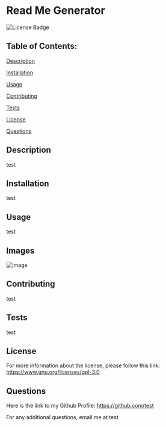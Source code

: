# Read Me Generator 
 
![License Badge](https://img.shields.io/badge/License-GPL-blue.svg)

## Table of Contents: 
[Description](#description) 

[Installation](#installation) 

[Usage](#usage) 

[Contributing](#contributing) 

[Tests](#tests) 

[License](#license) 

[Questions](#questions) 


## Description
test

## Installation
test

## Usage
test

## Images
![image](test)

## Contributing
test

## Tests
test

## License
For more information about the license, please follow this link: https://www.gnu.org/licenses/gpl-3.0

## Questions
Here is the link to my Github Profile: https://github.com/test 

For any additional questions, email me at test